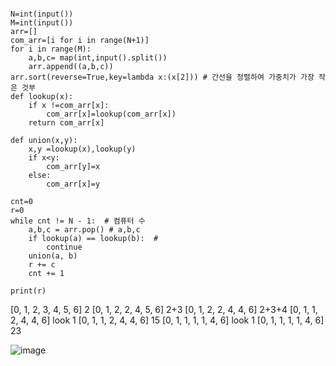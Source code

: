 
```{python}

N=int(input())
M=int(input())
arr=[]
com_arr=[i for i in range(N+1)]
for i in range(M):
    a,b,c= map(int,input().split())
    arr.append((a,b,c))
arr.sort(reverse=True,key=lambda x:(x[2])) # 간선을 정렬하여 가중치가 가장 작은 것부
def lookup(x):
    if x !=com_arr[x]: 
        com_arr[x]=lookup(com_arr[x])
    return com_arr[x]

def union(x,y):
    x,y =lookup(x),lookup(y)
    if x<y:
        com_arr[y]=x
    else:
        com_arr[x]=y

cnt=0
r=0
while cnt != N - 1:  # 컴퓨터 수 
    a,b,c = arr.pop() # a,b,c
    if lookup(a) == lookup(b):  # 
        continue
    union(a, b)
    r += c
    cnt += 1

print(r)

```

[0, 1, 2, 3, 4, 5, 6]
2
[0, 1, 2, 2, 4, 5, 6]
2+3
[0, 1, 2, 2, 4, 4, 6]
2+3+4
[0, 1, 1, 2, 4, 4, 6]
look 1
[0, 1, 1, 2, 4, 4, 6]
15
[0, 1, 1, 1, 1, 4, 6]
look 1
[0, 1, 1, 1, 1, 4, 6]
23

![image](https://user-images.githubusercontent.com/80855939/218657052-1398216f-453d-4e8e-b02b-d0f6ca04794a.png)

